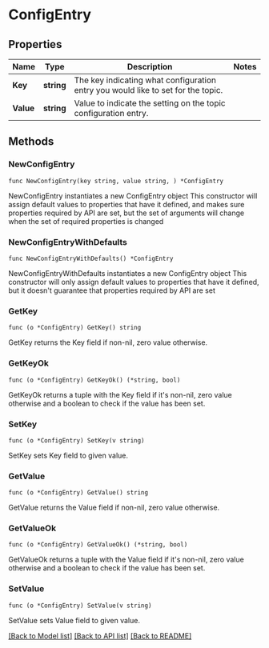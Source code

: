# ConfigEntry

## Properties

Name | Type | Description | Notes
------------ | ------------- | ------------- | -------------
**Key** | **string** | The key indicating what configuration entry you would like to set for the topic. | 
**Value** | **string** | Value to indicate the setting on the topic configuration entry. | 

## Methods

### NewConfigEntry

`func NewConfigEntry(key string, value string, ) *ConfigEntry`

NewConfigEntry instantiates a new ConfigEntry object
This constructor will assign default values to properties that have it defined,
and makes sure properties required by API are set, but the set of arguments
will change when the set of required properties is changed

### NewConfigEntryWithDefaults

`func NewConfigEntryWithDefaults() *ConfigEntry`

NewConfigEntryWithDefaults instantiates a new ConfigEntry object
This constructor will only assign default values to properties that have it defined,
but it doesn't guarantee that properties required by API are set

### GetKey

`func (o *ConfigEntry) GetKey() string`

GetKey returns the Key field if non-nil, zero value otherwise.

### GetKeyOk

`func (o *ConfigEntry) GetKeyOk() (*string, bool)`

GetKeyOk returns a tuple with the Key field if it's non-nil, zero value otherwise
and a boolean to check if the value has been set.

### SetKey

`func (o *ConfigEntry) SetKey(v string)`

SetKey sets Key field to given value.


### GetValue

`func (o *ConfigEntry) GetValue() string`

GetValue returns the Value field if non-nil, zero value otherwise.

### GetValueOk

`func (o *ConfigEntry) GetValueOk() (*string, bool)`

GetValueOk returns a tuple with the Value field if it's non-nil, zero value otherwise
and a boolean to check if the value has been set.

### SetValue

`func (o *ConfigEntry) SetValue(v string)`

SetValue sets Value field to given value.



[[Back to Model list]](../README.md#documentation-for-models) [[Back to API list]](../README.md#documentation-for-api-endpoints) [[Back to README]](../README.md)


